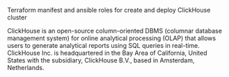 Terraform manifest and ansible roles for create and deploy ClickHouse cluster

ClickHouse is an open-source column-oriented DBMS (columnar database management system) for online analytical processing (OLAP) that allows users to generate analytical reports using SQL queries in real-time. ClickHouse Inc. is headquartered in the Bay Area of California, United States with the subsidiary, ClickHouse B.V., based in Amsterdam, Netherlands. 